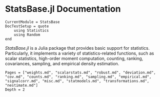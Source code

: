 # StatsBase.jl Documentation

```@meta
CurrentModule = StatsBase
DocTestSetup = quote
    using Statistics
    using Random
end
```

*StatsBase.jl* is a Julia package that provides basic support for statistics. Particularly, it implements a variety of statistics-related functions, such as scalar statistics, high-order moment computation, counting, ranking, covariances, sampling, and empirical density estimation.


```@contents
Pages = ["weights.md", "scalarstats.md", "robust.md", "deviation.md", "cov.md", "counts.md", "ranking.md", "sampling.md", "empirical.md", "signalcorr.md", "misc.md", "statmodels.md", "transformations.md", "nestimate.md"]
Depth = 2
```


